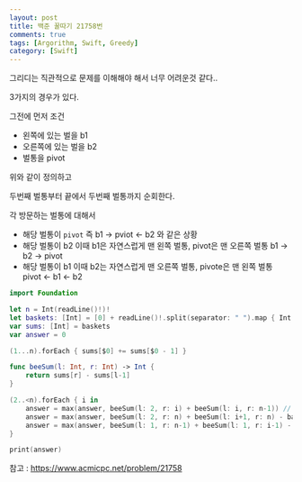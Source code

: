 ```yaml
---
layout: post
title: 백준 꿀따기 21758번
comments: true
tags: [Argorithm, Swift, Greedy]
category: [Swift]
---
```


그리디는 직관적으로 문제를 이해해야 해서 너무 어려운것 같다..

3가지의 경우가 있다.

그전에 먼저 조건
- 왼쪽에 있는 벌을 b1
- 오른쪽에 있는 벌을 b2
- 벌통을 pivot

위와 같이 정의하고

두번째 벌통부터 끝에서 두번째 벌통까지 순회한다.

각 방문하는 벌통에 대해서

- 해당 벌통이 `pivot` 즉 b1 -> pviot <- b2 와 같은 상황
- 해당 벌통이 b2 이때 b1은 자연스럽게 맨 왼쪽 벌통, pivot은 맨 오른쪽 벌통 b1 -> b2 -> pivot
- 해당 벌통이 b1 이때 b2는 자연스럽게 맨 오른쪽 벌통, pivote은 맨 왼쪽 벌통 pivot <- b1 <- b2

```swift
import Foundation

let n = Int(readLine()!)!
let baskets: [Int] = [0] + readLine()!.split(separator: " ").map { Int(String($0))! }
var sums: [Int] = baskets
var answer = 0

(1...n).forEach { sums[$0] += sums[$0 - 1] }

func beeSum(l: Int, r: Int) -> Int {
    return sums[r] - sums[l-1]
}

(2..<n).forEach { i in
    answer = max(answer, beeSum(l: 2, r: i) + beeSum(l: i, r: n-1)) // --> p <--
    answer = max(answer, beeSum(l: 2, r: n) + beeSum(l: i+1, r: n) - baskets[i]) // --> --> p
    answer = max(answer, beeSum(l: 1, r: n-1) + beeSum(l: 1, r: i-1) - baskets[i]) // p <-- <--
}

print(answer)
```

참고 : <https://www.acmicpc.net/problem/21758>